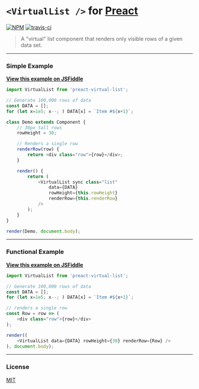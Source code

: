 # `<VirtualList />` for [Preact]

[![NPM](https://img.shields.io/npm/v/preact-virtual-list.svg)](https://www.npmjs.com/package/preact-virtual-list)
[![travis-ci](https://travis-ci.org/developit/preact-virtual-list.svg?branch=master)](https://travis-ci.org/developit/preact-virtual-list)

> A "virtual" list component that renders only visible rows of a given data set.


---


### Simple Example

[**View this example on JSFiddle**](https://jsfiddle.net/developit/qqan9pdo/)

```js
import VirtualList from 'preact-virtual-list';

// Generate 100,000 rows of data
const DATA = [];
for (let x=1e5; x--; ) DATA[x] = `Item #${x+1}`;

class Demo extends Component {
    // 30px tall rows
    rowHeight = 30;

    // Renders a single row
    renderRow(row) {
        return <div class="row">{row}</div>;
    }

    render() {
        return (
            <VirtualList sync class="list"
                data={DATA}
                rowHeight={this.rowHeight}
                renderRow={this.renderRow}
            />
        );
    }
}

render(Demo, document.body);
```


---


### Functional Example

[**View this example on JSFiddle**](https://jsfiddle.net/developit/qqan9pdo/)

```js
import VirtualList from 'preact-virtual-list';

// Generate 100,000 rows of data
const DATA = [];
for (let x=1e5; x--; ) DATA[x] = `Item #${x+1}`;

// renders a single row
const Row = row => (
    <div class="row">{row}</div>
);

render((
    <VirtualList data={DATA} rowHeight={30} renderRow={Row} />
), document.body);
```


---


### License

[MIT]


[Preact]: https://github.com/developit/preact
[MIT]: http://choosealicense.com/licenses/mit/
